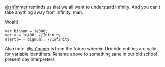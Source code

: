 [@sh1mmer](http://twitter.com/sh1mmer) reminds us that we all want to understand Infinity. And you can’t take anything away from Infinity, man.

Woah!

```
var bignum = 1e300;
var ∞ = 1e400; //Infinity
alert(∞ - bignum); //Infinity
```

Also note: [@sh1mmer](http://twitter.com/sh1mmer) is from the future wherein Unicode entities are valid for variable identifiers. Rename above to something sane in our old school present day interpreters.